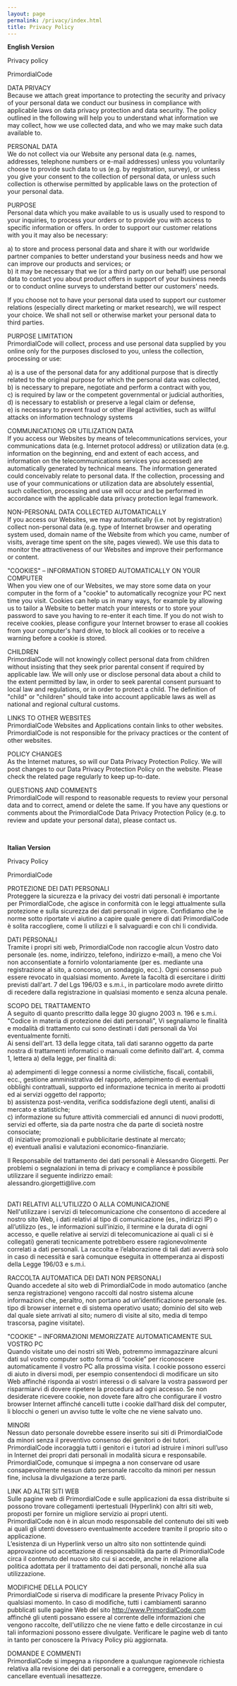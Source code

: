 ```yaml
---
layout: page
permalink: /privacy/index.html
title: Privacy Policy
---
```

<p><strong>English Version</strong></p>  <p>Privacy policy</p>  <p>PrimordialCode </p>  <p>DATA PRIVACY    <br />Because we attach great importance to protecting the security and privacy of your personal data we conduct our business in compliance with applicable laws on data privacy protection and data security. The policy outlined in the following will help you to understand what information we may collect, how we use collected data, and who we may make such data available to. </p>  <p>PERSONAL DATA    <br />We do not collect via our Website any personal data (e.g. names, addresses, telephone numbers or e-mail addresses) unless you voluntarily choose to provide such data to us (e.g. by registration, survey), or unless you give your consent to the collection of personal data, or unless such collection is otherwise permitted by applicable laws on the protection of your personal data. </p>  <p>PURPOSE    <br />Personal data which you make available to us is usually used to respond to your inquiries, to process your orders or to provide you with access to specific information or offers. In order to support our customer relations with you it may also be necessary:</p>  <p>a) to store and process personal data and share it with our worldwide partner companies to better understand your business needs and how we can improve our products and services; or    <br />b) it may be necessary that we (or a third party on our behalf) use personal data to contact you about product offers in support of your business needs or to conduct online surveys to understand better our customers' needs.</p>  <p>If you choose not to have your personal data used to support our customer relations (especially direct marketing or market research), we will respect your choice. We shall not sell or otherwise market your personal data to third parties. </p>  <p>PURPOSE LIMITATION    <br />PrimordialCode will collect, process and use personal data supplied by you online only for the purposes disclosed to you, unless the collection, processing or use:</p>  <p>a) is a use of the personal data for any additional purpose that is directly related to the original purpose for which the personal data was collected,    <br />b) is necessary to prepare, negotiate and perform a contract with you,     <br />c) is required by law or the competent governmental or judicial authorities,     <br />d) is necessary to establish or preserve a legal claim or defense,     <br />e) is necessary to prevent fraud or other illegal activities, such as willful attacks on information technology systems</p>  <p>COMMUNICATIONS OR UTILIZATION DATA    <br />If you access our Websites by means of telecommunications services, your communications data (e.g. Internet protocol address) or utilization data (e.g. information on the beginning, end and extent of each access, and information on the telecommunications services you accessed) are automatically generated by technical means. The information generated could conceivably relate to personal data. If the collection, processing and use of your communications or utilization data are absolutely essential, such collection, processing and use will occur and be performed in accordance with the applicable data privacy protection legal framework. </p>  <p>NON-PERSONAL DATA COLLECTED AUTOMATICALLY    <br />If you access our Websites, we may automatically (i.e. not by registration) collect non-personal data (e.g. type of Internet browser and operating system used, domain name of the Website from which you came, number of visits, average time spent on the site, pages viewed). We use this data to monitor the attractiveness of our Websites and improve their performance or content. </p>  <p>&quot;COOKIES&quot; – INFORMATION STORED AUTOMATICALLY ON YOUR COMPUTER    <br />When you view one of our Websites, we may store some data on your computer in the form of a &quot;cookie&quot; to automatically recognize your PC next time you visit. Cookies can help us in many ways, for example by allowing us to tailor a Website to better match your interests or to store your password to save you having to re-enter it each time. If you do not wish to receive cookies, please configure your Internet browser to erase all cookies from your computer's hard drive, to block all cookies or to receive a warning before a cookie is stored. </p>  <p>CHILDREN    <br />PrimordialCode will not knowingly collect personal data from children without insisting that they seek prior parental consent if required by applicable law. We will only use or disclose personal data about a child to the extent permitted by law, in order to seek parental consent pursuant to local law and regulations, or in order to protect a child. The definition of &quot;child&quot; or &quot;children&quot; should take into account applicable laws as well as national and regional cultural customs. </p>  <p>LINKS TO OTHER WEBSITES    <br />PrimordialCode Websites and Applications contain links to other websites. PrimordialCode is not responsible for the privacy practices or the content of other websites. </p>  <p>POLICY CHANGES    <br />As the Internet matures, so will our Data Privacy Protection Policy. We will post changes to our Data Privacy Protection Policy on the website. Please check the related page regularly to keep up-to-date.</p>  <p>QUESTIONS AND COMMENTS    <br />PrimordialCode will respond to reasonable requests to review your personal data and to correct, amend or delete the same. If you have any questions or comments about the PrimordialCode Data Privacy Protection Policy (e.g. to review and update your personal data), please contact us.</p>  <p>&#160;</p>  <p><strong>Italian Version</strong></p>  <p>Privacy Policy</p>  <p>PrimordialCode</p>  <p>PROTEZIONE DEI DATI PERSONALI    <br />Proteggere la sicurezza e la privacy dei vostri dati personali è importante per PrimordialCode, che agisce in conformità con le leggi attualmente sulla protezione e sulla sicurezza dei dati personali in vigore. Confidiamo che le norme sotto riportate vi aiutino a capire quale genere di dati PrimordialCode è solita raccogliere, come li utilizzi e li salvaguardi e con chi li condivida. </p>  <p>DATI PERSONALI    <br />Tramite i propri siti web, PrimordialCode non raccoglie alcun Vostro dato personale (es. nome, indirizzo, telefono, indirizzo e-mail), a meno che Voi non acconsentiate a fornirlo volontariamente (per es. mediante una registrazione al sito, a concorso, un sondaggio, ecc.). Ogni consenso può essere revocato in qualsiasi momento. Avrete la facoltà di esercitare i diritti previsti dall'art. 7 del Lgs 196/03 e s.m.i., in particolare modo avrete diritto di recedere dalla registrazione in qualsiasi momento e senza alcuna penale. </p>  <p>SCOPO DEL TRATTAMENTO    <br />A seguito di quanto prescritto dalla legge 30 giugno 2003 n. 196 e s.m.i.     <br />&quot;Codice in materia di protezione dei dati personali&quot;, Vi segnaliamo le finalità e modalità di trattamento cui sono destinati i dati personali da Voi eventualmente forniti.     <br />Ai sensi dell'art. 13 della legge citata, tali dati saranno oggetto da parte nostra di trattamenti informatici o manuali come definito dall'art. 4, comma 1, lettera a) della legge, per finalità di: </p>  <p>a) adempimenti di legge connessi a norme civilistiche, fiscali, contabili, ecc., gestione amministrativa del rapporto, adempimento di eventuali obblighi contrattuali, supporto ed informazione tecnica in merito ai prodotti ed ai servizi oggetto del rapporto;    <br />b) assistenza post-vendita, verifica soddisfazione degli utenti, analisi di mercato e statistiche;     <br />c) informazione su future attività commerciali ed annunci di nuovi prodotti, servizi ed offerte, sia da parte nostra che da parte di società nostre consociate;     <br />d) iniziative promozionali e pubblicitarie destinate al mercato;     <br />e) eventuali analisi e valutazioni economico-finanziarie. </p>  <p>Il Responsabile del trattamento dei dati personali è Alessandro Giorgetti. Per problemi o segnalazioni in tema di privacy e compliance è possibile utilizzare il seguente indirizzo email:    <br />alessandro.giorgetti@live.com</p>  <p>   <br />DATI RELATIVI ALL’UTILIZZO O ALLA COMUNICAZIONE     <br />Nell'utilizzare i servizi di telecomunicazione che consentono di accedere al nostro sito Web, i dati relativi al tipo di comunicazione (es., indirizzi IP) o all’utilizzo (es., le informazioni sull’inizio, il termine e la durata di ogni accesso, e quelle relative ai servizi di telecomunicazione ai quali ci si è collegati) generati tecnicamente potrebbero essere ragionevolmente correlati a dati personali. La raccolta e l’elaborazione di tali dati avverrà solo in caso di necessità e sarà comunque eseguita in ottemperanza ai disposti della Legge 196/03 e s.m.i. </p>  <p>RACCOLTA AUTOMATICA DEI DATI NON PERSONALI    <br />Quando accedete al sito web di PrimordialCode in modo automatico (anche senza registrazione) vengono raccolti dal nostro sistema alcune informazioni che, peraltro, non portano ad un’identificazione personale (es. tipo di browser internet e di sistema operativo usato; dominio del sito web dal quale siete arrivati al sito; numero di visite al sito, media di tempo trascorsa, pagine visitate). </p>  <p>&quot;COOKIE&quot; – INFORMAZIONI MEMORIZZATE AUTOMATICAMENTE SUL VOSTRO PC    <br />Quando visitate uno dei nostri siti Web, potremmo immagazzinare alcuni dati sul vostro computer sotto forma di “cookie” per riconoscere automaticamente il vostro PC alla prossima visita. I cookie possono esserci di aiuto in diversi modi, per esempio consentendoci di modificare un sito Web affinché risponda ai vostri interessi o di salvare la vostra password per risparmiarvi di dovere ripetere la procedura ad ogni accesso. Se non desiderate ricevere cookie, non dovete fare altro che configurare il vostro browser Internet affinché cancelli tutte i cookie dall’hard disk del computer, li blocchi o generi un avviso tutte le volte che ne viene salvato uno. </p>  <p>MINORI    <br />Nessun dato personale dovrebbe essere inserito sui siti di PrimordialCode da minori senza il preventivo consenso dei genitori o dei tutori. PrimordialCode incoraggia tutti i genitori e i tutori ad istruire i minori sull’uso in Internet dei propri dati personali in modalità sicura e responsabile. PrimordialCode, comunque si impegna a non conservare od usare consapevolmente nessun dato personale raccolto da minori per nessun fine, inclusa la divulgazione a terze parti. </p>  <p>LINK AD ALTRI SITI WEB    <br />Sulle pagine web di PrimordialCode e sulle applicazioni da essa distribuite si possono trovare collegamenti ipertestuali (Hyperlink) con altri siti web, proposti per fornire un migliore servizio ai propri utenti.     <br />PrimordialCode non è in alcun modo responsabile del contenuto dei siti web ai quali gli utenti dovessero eventualmente accedere tramite il proprio sito o applicazione.     <br />L’esistenza di un Hyperlink verso un altro sito non sottintende quindi approvazione od accettazione di responsabilità da parte di PrimordialCode circa il contenuto del nuovo sito cui si accede, anche in relazione alla politica adottata per il trattamento dei dati personali, nonché alla sua utilizzazione. </p>  <p>MODIFICHE DELLA POLICY    <br />PrimordialCode si riserva di modificare la presente Privacy Policy in qualsiasi momento. In caso di modifiche, tutti i cambiamenti saranno pubblicati sulle pagine Web del sito <a href="http://www.PrimordialCode.com">http://www.PrimordialCode.com</a> affinché gli utenti possano essere al corrente delle informazioni che vengono raccolte, dell'utilizzo che ne viene fatto e delle circostanze in cui tali informazioni possono essere divulgate. Verificare le pagine web di tanto in tanto per conoscere la Privacy Policy più aggiornata.</p>  <p>DOMANDE E COMMENTI    <br />PrimordialCode si impegna a rispondere a qualunque ragionevole richiesta relativa alla revisione dei dati personali e a correggere, emendare o cancellare eventuali inesattezze.</p>
